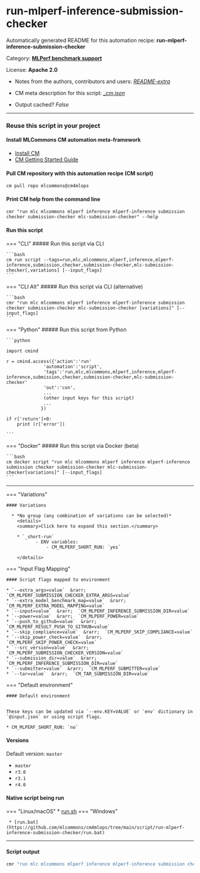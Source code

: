 # run-mlperf-inference-submission-checker
Automatically generated README for this automation recipe: **run-mlperf-inference-submission-checker**

Category: **[MLPerf benchmark support](..)**

License: **Apache 2.0**

* Notes from the authors, contributors and users: [*README-extra*](https://github.com/mlcommons/cm4mlops/tree/main/script/run-mlperf-inference-submission-checker/README-extra.md)

* CM meta description for this script: *[_cm.json](https://github.com/mlcommons/cm4mlops/tree/main/script/run-mlperf-inference-submission-checker/_cm.json)*
* Output cached? *False*

---
### Reuse this script in your project

#### Install MLCommons CM automation meta-framework

* [Install CM](https://docs.mlcommons.org/ck/install)
* [CM Getting Started Guide](https://docs.mlcommons.org/ck/getting-started/)

#### Pull CM repository with this automation recipe (CM script)

```cm pull repo mlcommons@cm4mlops```

#### Print CM help from the command line

````cmr "run mlc mlcommons mlperf inference mlperf-inference submission checker submission-checker mlc-submission-checker" --help````

#### Run this script

=== "CLI"
    ##### Run this script via CLI

    ```bash
    cm run script --tags=run,mlc,mlcommons,mlperf,inference,mlperf-inference,submission,checker,submission-checker,mlc-submission-checker[,variations] [--input_flags]
    ```
=== "CLI Alt"
    ##### Run this script via CLI (alternative)


    ```bash
    cmr "run mlc mlcommons mlperf inference mlperf-inference submission checker submission-checker mlc-submission-checker [variations]" [--input_flags]
    ```

=== "Python"
    ##### Run this script from Python


    ```python

    import cmind

    r = cmind.access({'action':'run'
                  'automation':'script',
                  'tags':'run,mlc,mlcommons,mlperf,inference,mlperf-inference,submission,checker,submission-checker,mlc-submission-checker'
                  'out':'con',
                  ...
                  (other input keys for this script)
                  ...
                 })

    if r['return']>0:
        print (r['error'])

    ```


=== "Docker"
    ##### Run this script via Docker (beta)

    ```bash
    cm docker script "run mlc mlcommons mlperf inference mlperf-inference submission checker submission-checker mlc-submission-checker[variations]" [--input_flags]
    ```
___

=== "Variations"


    #### Variations

      * *No group (any combination of variations can be selected)*
        <details>
        <summary>Click here to expand this section.</summary>

        * `_short-run`
               - ENV variables:
                   - CM_MLPERF_SHORT_RUN: `yes`

        </details>

=== "Input Flag Mapping"


    #### Script flags mapped to environment

    * `--extra_args=value`  &rarr;  `CM_MLPERF_SUBMISSION_CHECKER_EXTRA_ARGS=value`
    * `--extra_model_benchmark_map=value`  &rarr;  `CM_MLPERF_EXTRA_MODEL_MAPPING=value`
    * `--input=value`  &rarr;  `CM_MLPERF_INFERENCE_SUBMISSION_DIR=value`
    * `--power=value`  &rarr;  `CM_MLPERF_POWER=value`
    * `--push_to_github=value`  &rarr;  `CM_MLPERF_RESULT_PUSH_TO_GITHUB=value`
    * `--skip_compliance=value`  &rarr;  `CM_MLPERF_SKIP_COMPLIANCE=value`
    * `--skip_power_check=value`  &rarr;  `CM_MLPERF_SKIP_POWER_CHECK=value`
    * `--src_version=value`  &rarr;  `CM_MLPERF_SUBMISSION_CHECKER_VERSION=value`
    * `--submission_dir=value`  &rarr;  `CM_MLPERF_INFERENCE_SUBMISSION_DIR=value`
    * `--submitter=value`  &rarr;  `CM_MLPERF_SUBMITTER=value`
    * `--tar=value`  &rarr;  `CM_TAR_SUBMISSION_DIR=value`



=== "Default environment"

    #### Default environment


    These keys can be updated via `--env.KEY=VALUE` or `env` dictionary in `@input.json` or using script flags.

    * CM_MLPERF_SHORT_RUN: `no`


#### Versions
Default version: `master`

* `master`
* `r3.0`
* `r3.1`
* `r4.0`

#### Native script being run
=== "Linux/macOS"
     * [run.sh](https://github.com/mlcommons/cm4mlops/tree/main/script/run-mlperf-inference-submission-checker/run.sh)
=== "Windows"

     * [run.bat](https://github.com/mlcommons/cm4mlops/tree/main/script/run-mlperf-inference-submission-checker/run.bat)
___
#### Script output
```bash
cmr "run mlc mlcommons mlperf inference mlperf-inference submission checker submission-checker mlc-submission-checker [variations]" [--input_flags] -j
```